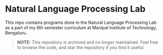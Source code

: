 # Natural Language Processing Lab

This repo contains programs done in the Natural Language Processing Lab as a part of my 6th semester curriculum at Manipal Institute of Technology, Bengaluru.

> **NOTE:** This repository is archived and no longer maintained. Feel free to browse the code, and star the repository if you find it useful.
